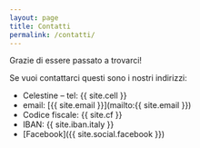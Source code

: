 ```yaml
---
layout: page
title: Contatti
permalink: /contatti/
---
```


Grazie di essere passato a trovarci!

Se vuoi contattarci questi sono i nostri indirizzi:

+ Celestine – tel: {{ site.cell }}
+ email: [{{ site.email }}](mailto:{{ site.email }})
+ Codice fiscale: {{ site.cf }}
+ IBAN: {{ site.iban.italy }}
+ [Facebook]({{ site.social.facebook }})
